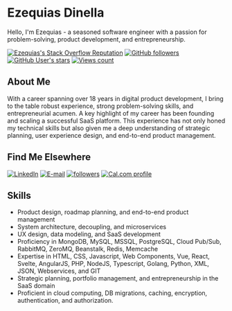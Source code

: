 # Ezequias Dinella

Hello, I'm Ezequias - a seasoned software engineer with a passion for problem-solving, product development, and entrepreneurship.

<a href="https://stackoverflow.com/users/1442476/ezequias-dinella/" title="Ezequias's Stack Overflow Reputation"><img alt="Ezequias's Stack Overflow Reputation" src="https://img.shields.io/stackexchange/stackoverflow/r/1442476?color=orange&label=reputation&logo=stackoverflow&style=for-the-badge" /></a>
<a href="#" title=""><img alt="GitHub followers" src="https://img.shields.io/github/followers/edinella?style=for-the-badge&logo=github&color=blueviolet"></a>
<a href="#" title=""><img alt="GitHub User's stars" src="https://img.shields.io/github/stars/edinella?affiliations=OWNER%2CCOLLABORATOR&style=for-the-badge&logo=github&color=blueviolet"></a>
<a href="#" title=""><img alt="Views count" src="https://komarev.com/ghpvc/?username=edinella&color=blueviolet&style=for-the-badge" /></a>

## About Me

With a career spanning over 18 years in digital product development, I bring to the table robust experience, strong problem-solving skills, and entrepreneurial acumen. A key highlight of my career has been founding and scaling a successful SaaS platform. This experience has not only honed my technical skills but also given me a deep understanding of strategic planning, user experience design, and end-to-end product management.

## Find Me Elsewhere

<a href="https://www.linkedin.com/in/edinella" title="Open LinkedIn profile"><img alt="LinkedIn" src="https://img.shields.io/badge/LinkedIn-profile-0A66C2?logo=linkedin&style=for-the-badge" /></a>
<a href="mailto:ezequias.net@gmail.com" title="Send e-mail"><img alt="E-mail" src="https://img.shields.io/badge/E--mail-compose-red?logo=gmail&style=for-the-badge" /></a>
<a href="https://github.com/edinella?tab=followers"><img alt="followers" title="Follow me on Github" src="https://custom-icon-badges.herokuapp.com/github/followers/edinella?color=236ad3&labelColor=1155ba&style=for-the-badge&logo=github&label=Follow&logoColor=white"/></a>
<a href="https://cal.com/ezequias" title="Schedule a Talk"><img alt="Cal.com profile" src="https://img.shields.io/badge/Schedule-talk-brightgreen?logo=googlecalendar&style=for-the-badge" /></a>

## Skills

- Product design, roadmap planning, and end-to-end product management
- System architecture, decoupling, and microservices
- UX design, data modeling, and SaaS development
- Proficiency in MongoDB, MySQL, MSSQL, PostgreSQL, Cloud Pub/Sub, RabbitMQ, ZeroMQ, Beanstalk, Redis, Memcache
- Expertise in HTML, CSS, Javascript, Web Components, Vue, React, Svelte, AngularJS, PHP, NodeJS, Typescript, Golang, Python, XML, JSON, Webservices, and GIT
- Strategic planning, portfolio management, and entrepreneurship in the SaaS domain
- Proficient in cloud computing, DB migrations, caching, encryption, authentication, and authorization.
